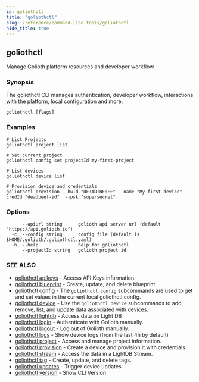 ```yaml
---
id: goliothctl
title: "goliothctl"
slug: /reference/command-line-tools/goliothctl
hide_title: true
---
```

## goliothctl

Manage Golioth platform resources and developer workflow.

### Synopsis

The goliothctl CLI manages authentication, developer workflow, interactions with the platform, local configuration and more.

```
goliothctl [flags]
```

### Examples

```
# List Projects
goliothctl project list

# Set current project
goliothctl config set projectId my-first-project

# List devices
goliothctl device list

# Provision device and credentials
goliothctl provision --hwId "DE:AD:BE:EF" --name "My first device" --credId "deadbeef-id"  --psk "supersecret"
```

### Options

```
      --apiUrl string      golioth api server url (default "https://api.golioth.io")
  -c, --config string      config file (default is $HOME/.golioth/.goliothctl.yaml)
  -h, --help               help for goliothctl
      --projectId string   golioth project id
```

### SEE ALSO

* [goliothctl apikeys](/reference/command-line-tools/goliothctl/goliothctl_apikeys/)	 - Access API Keys information.
* [goliothctl blueprint](/reference/command-line-tools/goliothctl/goliothctl_blueprint)	 - Create, update, and delete blueprint.
* [goliothctl config](/reference/command-line-tools/goliothctl/goliothctl_config/)	 - The `goliothctl config` subcommands are used to get and set values in the current local goliothctl config.
* [goliothctl device](/reference/command-line-tools/goliothctl/goliothctl_device)	 - Use the `goliothctl device` subcommands to add, remove, list, and update data associated with devices.
* [goliothctl lightdb](/reference/command-line-tools/goliothctl/goliothctl_lightdb/)	 - Access data on Light DB
* [goliothctl login](/reference/command-line-tools/goliothctl/goliothctl_login/)	 - Authenticate with Golioth manually.
* [goliothctl logout](/reference/command-line-tools/goliothctl/goliothctl_logout/)	 - Log out of Golioth manually.
* [goliothctl logs](/reference/command-line-tools/goliothctl/goliothctl_logs/)	 - Show device logs (from the last 4h by default)
* [goliothctl project](/reference/command-line-tools/goliothctl/goliothctl_project)	 - Access and manage project information.
* [goliothctl provision](/reference/command-line-tools/goliothctl/goliothctl_provision/)	 - Create a device and provision it with credentials.
* [goliothctl stream](/reference/command-line-tools/goliothctl/goliothctl_stream)	 - Access the data in a LightDB Stream.
* [goliothctl tag](/reference/command-line-tools/goliothctl/goliothctl_tag)	 - Create, update, and delete tags.
* [goliothctl updates](/reference/command-line-tools/goliothctl/goliothctl_updates)	 - Trigger device updates.
* [goliothctl version](/reference/command-line-tools/goliothctl/goliothctl_version/)	 - Show CLI Version

